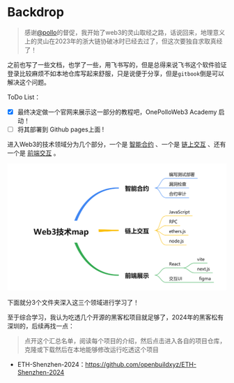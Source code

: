 # Backdrop

> 感谢[@pollo](https://x.com/pollowinworld)的督促，我开始了web3的灵山取经之路，话说回来，地理意义上的灵山在2023年的浙大链协破冰时已经去过了，但这次要独自求取真经了！

之前也写了一些文档，也学了一些，用飞书写的，但是总得来说飞书这个软件验证登录比较麻烦不如本地仓库写起来舒服，只是说便于分享，但是`gitbook`倒是可以解决这个问题。

ToDo List：

- [x] 最终决定做一个官网来展示这一部分的教程吧，OnePolloWeb3 Academy 启动！
- [ ] 将其部署到 Github pages上面 !

进入Web3的技术领域分为几个部分，一个是 [智能合约](./smart_contract/README.md) 、一个是 [链上交互](./chain_interaction/README.md) 、还有一个是 [前端交互](./Front-end_Interaction/README.md) 。

![Web3技术map](./attachment/Web3技术map.png)

下面就分3个文件夹深入这三个领域进行学习了！

至于综合学习，我认为吃透几个开源的黑客松项目就足够了，2024年的黑客松有深圳的，后续再找一点：

> 点开这个汇总名单，阅读每个项目的介绍，然后点击进入各自的项目仓库，克隆或下载然后在本地能够修改运行吃透这个项目

- ETH-Shenzhen-2024：https://github.com/openbuildxyz/ETH-Shenzhen-2024